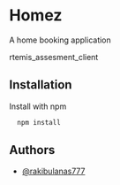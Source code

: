 # Homez

A home booking application

rtemis_assesment_client

## Installation

Install with npm

```bash
  npm install
```

## Authors

- [@rakibulanas777](https://www.github.com/rakibulanas777)
